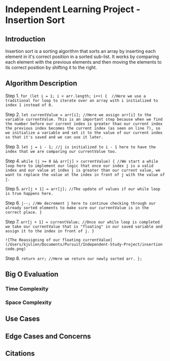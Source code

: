 # Independent Learning Project - Insertion Sort

## Introduction

Insertion sort is a sorting algorithm that sorts an array by inserting each element in it's correct position in a sorted sub-list. It works by comparing each element with the previous elements and then moving the elements to its correct position by shifting it to the right. 

## Algorithm Description

Step 1. 
    ``` for (let i = 1; i < arr.length; i++) {  //Here we use a traditional for loop to iterate over an array with i initialized to index 1 instead of 0. ```

Step 2.
    ``` let currentValue = arr[i]; //Here we assign arr[i] to the variable currentValue. This is an important step because when we find the number before our current index is greater than our current index the previous index becomes the current index (as seen on line 7), so we initialize a variable and set it to the value of our current index so that it's saved and we can use it later. ```

Step 3.
    ``` let j = i - 1; //j is initialized to i - 1 here to have the index that we are comparing our currentValue too. ```

Step 4.
    ``` while (j >= 0 && arr[j] > currentValue) { //We start a while loop here to implement our logic that once our index j is a valid index and our value at index j is greater than our current value, we want to replace the value at the index in front of j with the value of j. ```

Step 5.
    ``` arr[j + 1] = arr[j]; //The update of values if our while loop is true happens here. ```

Step 6.
    ``` j--; //We decrement j here to continue checking through our already sorted elements to make sure our currentValue is in the correct place. } ```

Step 7.
    ``` arr[j + 1] = currentValue; //Once our while loop is completed we take our currentValue that is "floating" in our saved variable and assign it to the index in front of j. } ```

    ![The Reassigning of our floating currentValue](/Users/kjulien/Documents/Pursuit/Independent-Study-Project/insertion code.png)

Step 8.
    ``` return arr; //Here we return our newly sorted arr. }; ```


## Big O Evaluation



### Time Complexity



### Space Complexity

## Use Cases



## Edge Cases and Concerns

## Citations

